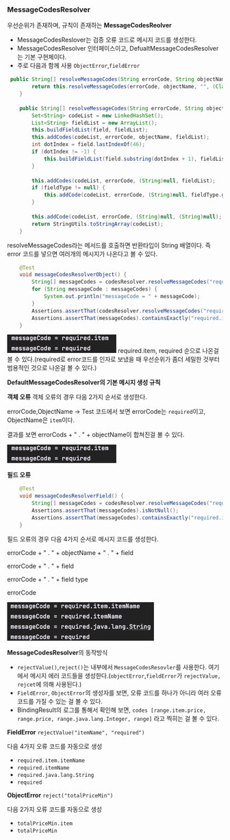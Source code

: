 ### MessageCodesResolver

우선순위가 존재하며, 규칙이 존재하는 **MessageCodesReolver**

- MessageCodesReslover는 검증 오류 코드로 메시지 코드를 생성한다.
- MessageCodesResolver 인터페이스이고, DefualtMessageCodesResolver는 기본 구현체이다.
- 주로 다음과 함께 사용 `ObjectError`,`fieldError`

```java
 public String[] resolveMessageCodes(String errorCode, String objectName) {
        return this.resolveMessageCodes(errorCode, objectName, "", (Class)null);
    }

    public String[] resolveMessageCodes(String errorCode, String objectName, String field, @Nullable Class<?> fieldType) {
        Set<String> codeList = new LinkedHashSet();
        List<String> fieldList = new ArrayList();
        this.buildFieldList(field, fieldList);
        this.addCodes(codeList, errorCode, objectName, fieldList);
        int dotIndex = field.lastIndexOf(46);
        if (dotIndex != -1) {
            this.buildFieldList(field.substring(dotIndex + 1), fieldList);
        }

        this.addCodes(codeList, errorCode, (String)null, fieldList);
        if (fieldType != null) {
            this.addCode(codeList, errorCode, (String)null, fieldType.getName());
        }

        this.addCode(codeList, errorCode, (String)null, (String)null);
        return StringUtils.toStringArray(codeList);
    }
```
resolveMessageCodes라는 메서드를 호출하면 반환타입이 String 배열이다.
즉 error 코드를 넣으면 여러개의 메시지가 나온다고 볼 수 있다.

```java
    @Test
    void messageCodesResolverObject() {
        String[] messageCodes = codesResolver.resolveMessageCodes("required", "item");
        for (String messageCode : messageCodes) {
            System.out.println("messageCode = " + messageCode);
        }
        Assertions.assertThat(codesResolver.resolveMessageCodes("required", "item")).isNotNull();
        Assertions.assertThat(messageCodes).containsExactly("required.item", "required");
    }

```
![img.png](img.png)
required.item, required 순으로 나온걸 볼 수 있다.(required로 error코드를 인자로 보냈을 때 우선순위가 좀더 세밀한 것부터 범용적인 것으로 나온걸 볼 수 있다.)

**DefaultMessageCodesResolver의 기본 메시지 생성 규칙**

**객체 오류**
객체 오류의 경우 다음 2가지 순서로 생성한다.

errorCode,ObjectName -> Test 코드에서 보면 errorCode는 `required`이고, ObjectName은 `item`이다.

결과를 보면 errorCods + " . " + objectName이 합쳐진걸 볼 수 있다.

![img.png](img.png)

**필드 오류**
```java
    @Test
    void messageCodesResolverField() {
        String[] messageCodes = codesResolver.resolveMessageCodes("required", "item", "itemName", String.class);
        Assertions.assertThat(messageCodes).isNotNull();
        Assertions.assertThat(messageCodes).containsExactly("required.item.itemName", "required.itemName", "required.java.lang.String","required");
    }
```
필드 오류의 경우 다음 4가지 순서로 메시지 코드를 생성한다.

errorCode + " . " + objectName + " . " + field

errorCode + " . " + field

errorCode + " . " + field type

errorCode

![img_1.png](img_1.png)



**MessageCodesResolver**의 동작방식
- `rejectValue()`,`reject()`는 내부에서 `MessageCodesResovler`를 사용한다. 여기에서 메시지 에러 코드들을 생성한다.(`objectError`,`fieldError`가 `rejectValue, rejcet`에 의해 사용된다.)
- `FieldError`, `ObjectError`의 생성자를 보면, 오류 코드를 하나가 아니라 여러 오류 코드를 가질 수 있는 걸 볼 수 있다.
- BindingResult의 로그를 통해서 확인해 보면, `codes [range.item.price, range.price, range.java.lang.Integer, range]` 라고 찍히는 걸 볼 수 있다.

**FieldError** `rejectValue("itemName", "required")`

다음 4가지 오류 코드를 자동으로 생성
- `required.item.itemName`
- `required.itemName`
- `required.java.lang.String`
- `required`


**ObjectError** `reject("totalPriceMin")`

다음 2가지 오류 코드를 자동으로 생성
- `totalPriceMin.item`
- `totalPriceMin`
